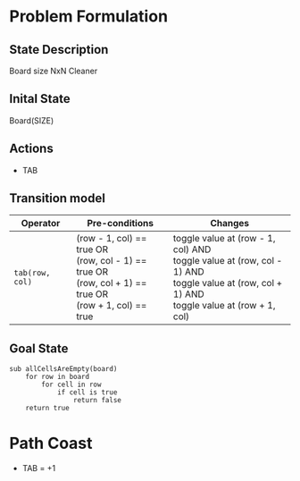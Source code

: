 # Problem Formulation

## State Description

Board size NxN
Cleaner 

## Inital State

Board(SIZE)

## Actions

* TAB

## Transition model

| Operator | Pre-conditions | Changes |
| -------- | -------------- | ------- |
| `tab(row, col)` | (row - 1, col) == true OR <br> (row, col - 1) == true OR <br> (row, col + 1) == true OR <br> (row + 1, col) == true | toggle value at (row - 1, col) AND <br> toggle value at (row, col - 1) AND <br> toggle value at (row, col + 1) AND <br> toggle value at (row + 1, col) |

## Goal State

```
sub allCellsAreEmpty(board)
	for row in board
		for cell in row
			if cell is true
				return false
	return true
```

# Path Coast

* TAB = +1
